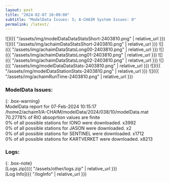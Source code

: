 ```yaml
---
layout: post
title: "2024-02-07 10:00:00"
subtitle: "ModelData Issues: 5; A-CHAIM System Issues: 0"
permalink: /latest/
---
```


![]({{ "/assets/img/modelDataDataStatsShort-2403810.png" | relative_url }})
![]({{ "/assets/img/achaimDataStatsShort-2403810.png" | relative_url }})
![]({{ "/assets/img/achaimDataStatsLong00-2403810.png" | relative_url }})
![]({{ "/assets/img/achaimDataStatsLong01-2403810.png" | relative_url }})
![]({{ "/assets/img/achaimDataStatsLong02-2403810.png" | relative_url }})
![]({{ "/assets/img/modelDataDataStats-2403810.png" | relative_url }})
![]({{ "/assets/img/modelDataStationStats-2403810.png" | relative_url }})
![]({{ "/assets/img/achaimRunTime-2403810.png" | relative_url }})


### ModelData Issues:  
  
{: .box-warning}  
 ModelData report for 07-Feb-2024 10:15:17   
 /home2/achaim1/A-CHAIM/modelData/2024/038/10/modelData.mat   
 70.2778% of RIO absoprtion values are finite   
 0% of all possible stations for IONO were downloaded. x3992   
 0% of all possible stations for JASON were downloaded. x2   
 0% of all possible stations for SENTINEL were downloaded. x1712   
 0% of all possible stations for KARTVERKET were downloaded. x8213   
  


### Logs:  
  
{: .box-note}  
[Logs.zip]({{ "/assets/other/logs.zip" | relative_url }})  
[Log Info]({{ "/logInfo" | relative_url }})  
